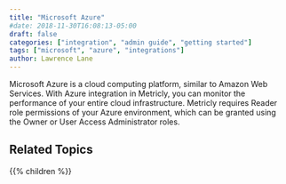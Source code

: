 ```yaml
---
title: "Microsoft Azure"
#date: 2018-11-30T16:08:13-05:00
draft: false
categories: ["integration", "admin guide", "getting started"]
tags: ["microsoft", "azure", "integrations"]
author: Lawrence Lane
---
```


Microsoft Azure is a cloud computing platform, similar to Amazon Web Services. With Azure integration in Metricly, you can monitor the performance of your entire cloud infrastructure. Metricly requires Reader role permissions of your Azure environment, which can be granted using the Owner or User Access Administrator roles.

## Related Topics
{{% children %}}
